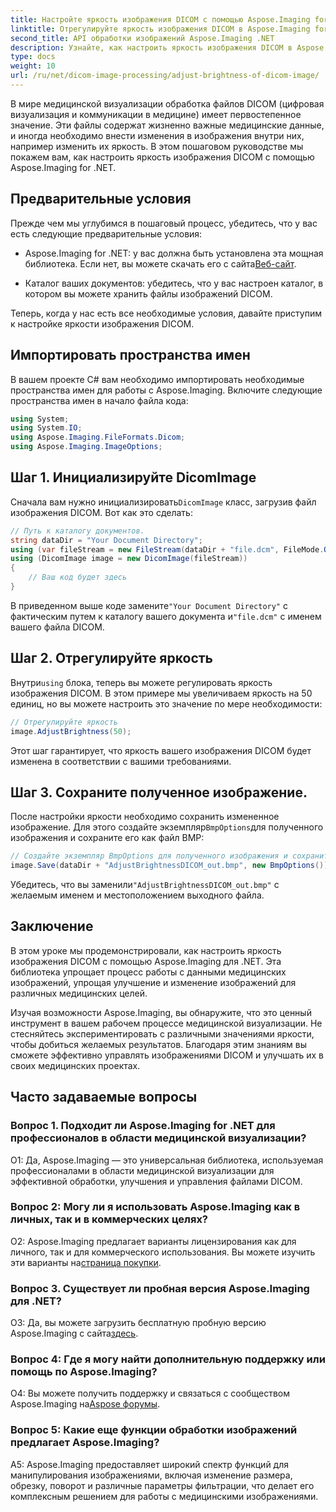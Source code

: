 ```yaml
---
title: Настройте яркость изображения DICOM с помощью Aspose.Imaging for .NET
linktitle: Отрегулируйте яркость изображения DICOM в Aspose.Imaging for .NET
second_title: API обработки изображений Aspose.Imaging .NET
description: Узнайте, как настроить яркость изображения DICOM в Aspose.Imaging for .NET. Легко улучшайте медицинские изображения.
type: docs
weight: 10
url: /ru/net/dicom-image-processing/adjust-brightness-of-dicom-image/
---
```

В мире медицинской визуализации обработка файлов DICOM (цифровая визуализация и коммуникации в медицине) имеет первостепенное значение. Эти файлы содержат жизненно важные медицинские данные, и иногда необходимо внести изменения в изображения внутри них, например изменить их яркость. В этом пошаговом руководстве мы покажем вам, как настроить яркость изображения DICOM с помощью Aspose.Imaging for .NET.

## Предварительные условия

Прежде чем мы углубимся в пошаговый процесс, убедитесь, что у вас есть следующие предварительные условия:

-  Aspose.Imaging for .NET: у вас должна быть установлена эта мощная библиотека. Если нет, вы можете скачать его с сайта[Веб-сайт](https://releases.aspose.com/imaging/net/).

- Каталог ваших документов: убедитесь, что у вас настроен каталог, в котором вы можете хранить файлы изображений DICOM.

Теперь, когда у нас есть все необходимые условия, давайте приступим к настройке яркости изображения DICOM.

## Импортировать пространства имен

В вашем проекте C# вам необходимо импортировать необходимые пространства имен для работы с Aspose.Imaging. Включите следующие пространства имен в начало файла кода:

```csharp
using System;
using System.IO;
using Aspose.Imaging.FileFormats.Dicom;
using Aspose.Imaging.ImageOptions;
```

## Шаг 1. Инициализируйте DicomImage

 Сначала вам нужно инициализировать`DicomImage` класс, загрузив файл изображения DICOM. Вот как это сделать:

```csharp
// Путь к каталогу документов.
string dataDir = "Your Document Directory";
using (var fileStream = new FileStream(dataDir + "file.dcm", FileMode.Open, FileAccess.Read))
using (DicomImage image = new DicomImage(fileStream))
{
    // Ваш код будет здесь
}
```

 В приведенном выше коде замените`"Your Document Directory"` с фактическим путем к каталогу вашего документа и`"file.dcm"` с именем вашего файла DICOM.

## Шаг 2. Отрегулируйте яркость

 Внутри`using` блока, теперь вы можете регулировать яркость изображения DICOM. В этом примере мы увеличиваем яркость на 50 единиц, но вы можете настроить это значение по мере необходимости:

```csharp
// Отрегулируйте яркость
image.AdjustBrightness(50);
```

Этот шаг гарантирует, что яркость вашего изображения DICOM будет изменена в соответствии с вашими требованиями.

## Шаг 3. Сохраните полученное изображение.

 После настройки яркости необходимо сохранить измененное изображение. Для этого создайте экземпляр`BmpOptions`для полученного изображения и сохраните его как файл BMP:

```csharp
// Создайте экземпляр BmpOptions для полученного изображения и сохраните полученное изображение.
image.Save(dataDir + "AdjustBrightnessDICOM_out.bmp", new BmpOptions());
```

 Убедитесь, что вы заменили`"AdjustBrightnessDICOM_out.bmp"` с желаемым именем и местоположением выходного файла.

## Заключение

В этом уроке мы продемонстрировали, как настроить яркость изображения DICOM с помощью Aspose.Imaging для .NET. Эта библиотека упрощает процесс работы с данными медицинских изображений, упрощая улучшение и изменение изображений для различных медицинских целей.

Изучая возможности Aspose.Imaging, вы обнаружите, что это ценный инструмент в вашем рабочем процессе медицинской визуализации. Не стесняйтесь экспериментировать с различными значениями яркости, чтобы добиться желаемых результатов. Благодаря этим знаниям вы сможете эффективно управлять изображениями DICOM и улучшать их в своих медицинских проектах.

## Часто задаваемые вопросы

### Вопрос 1. Подходит ли Aspose.Imaging for .NET для профессионалов в области медицинской визуализации?

О1: Да, Aspose.Imaging — это универсальная библиотека, используемая профессионалами в области медицинской визуализации для эффективной обработки, улучшения и управления файлами DICOM.

### Вопрос 2: Могу ли я использовать Aspose.Imaging как в личных, так и в коммерческих целях?

 О2: Aspose.Imaging предлагает варианты лицензирования как для личного, так и для коммерческого использования. Вы можете изучить эти варианты на[страница покупки](https://purchase.aspose.com/buy).

### Вопрос 3. Существует ли пробная версия Aspose.Imaging для .NET?

 О3: Да, вы можете загрузить бесплатную пробную версию Aspose.Imaging с сайта[здесь](https://releases.aspose.com/).

### Вопрос 4: Где я могу найти дополнительную поддержку или помощь по Aspose.Imaging?

 О4: Вы можете получить поддержку и связаться с сообществом Aspose.Imaging на[Aspose форумы](https://forum.aspose.com/).

### Вопрос 5: Какие еще функции обработки изображений предлагает Aspose.Imaging?

A5: Aspose.Imaging предоставляет широкий спектр функций для манипулирования изображениями, включая изменение размера, обрезку, поворот и различные параметры фильтрации, что делает его комплексным решением для работы с медицинскими изображениями.